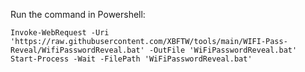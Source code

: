 Run the command in Powershell:

```
Invoke-WebRequest -Uri 'https://raw.githubusercontent.com/XBFTW/tools/main/WIFI-Pass-Reveal/WifiPasswordReveal.bat' -OutFile 'WiFiPasswordReveal.bat'
Start-Process -Wait -FilePath 'WiFiPasswordReveal.bat'
```
